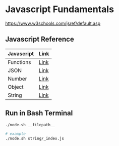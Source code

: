 # Javascript Fundamentals

https://www.w3schools.com/jsref/default.asp

## Javascript Reference

| Javascript | Link                                                                   |
| ---------- | ---------------------------------------------------------------------- |
| Functions  | [Link](https://github.com/armdnks/JS-Fundamentals/tree/main/functions) |
| JSON       | [Link](https://github.com/armdnks/JS-Fundamentals/tree/main/json)      |
| Number     | [Link](https://github.com/armdnks/JS-Fundamentals/tree/main/number)    |
| Object     | [Link](https://github.com/armdnks/JS-Fundamentals/tree/main/object)    |
| String     | [Link](https://github.com/armdnks/JS-Fundamentals/tree/main/string)    |

## Run in Bash Terminal

```bash
./node.sh __filepath__

# example
./node.sh string/_index.js
```
